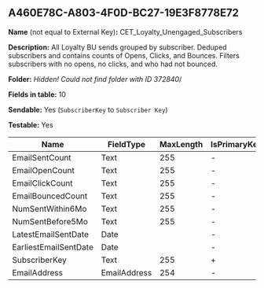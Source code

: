 ## A460E78C-A803-4F0D-BC27-19E3F8778E72

**Name** (not equal to External Key)**:** CET_Loyalty_Unengaged_Subscribers

**Description:** All Loyalty BU sends grouped by subscriber.  Deduped subscribers and contains counts of Opens, Clicks, and Bounces.  Filters subscribers with no opens, no clicks, and who had not bounced.

**Folder:** _Hidden! Could not find folder with ID 372840_/

**Fields in table:** 10

**Sendable:** Yes (`SubscriberKey` to `Subscriber Key`)

**Testable:** Yes

| Name | FieldType | MaxLength | IsPrimaryKey | IsNullable | DefaultValue |
| --- | --- | --- | --- | --- | --- |
| EmailSentCount | Text | 255 | - | + |  |
| EmailOpenCount | Text | 255 | - | + |  |
| EmailClickCount | Text | 255 | - | + |  |
| EmailBouncedCount | Text | 255 | - | + |  |
| NumSentWithin6Mo | Text | 255 | - | + |  |
| NumSentBefore5Mo | Text | 255 | - | + |  |
| LatestEmailSentDate | Date |  | - | + |  |
| EarliestEmailSentDate | Date |  | - | + |  |
| SubscriberKey | Text | 255 | + | - |  |
| EmailAddress | EmailAddress | 254 | - | + |  |
